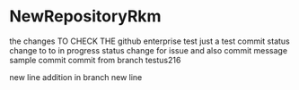 # NewRepositoryRkm


 the changes TO CHECK THE github enterprise 
test 
just a test commit
status change to to in progress
status change for issue and also commit message
sample commit
commit from branch testus216

new line addition in branch
new line

